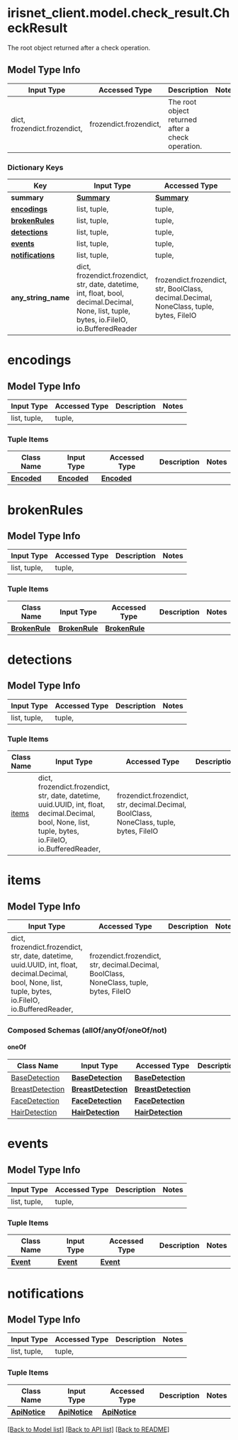# irisnet_client.model.check_result.CheckResult

The root object returned after a check operation.

## Model Type Info
Input Type | Accessed Type | Description | Notes
------------ | ------------- | ------------- | -------------
dict, frozendict.frozendict,  | frozendict.frozendict,  | The root object returned after a check operation. | 

### Dictionary Keys
Key | Input Type | Accessed Type | Description | Notes
------------ | ------------- | ------------- | ------------- | -------------
**summary** | [**Summary**](Summary.md) | [**Summary**](Summary.md) |  | [optional] 
**[encodings](#encodings)** | list, tuple,  | tuple,  |  | [optional] 
**[brokenRules](#brokenRules)** | list, tuple,  | tuple,  |  | [optional] 
**[detections](#detections)** | list, tuple,  | tuple,  |  | [optional] 
**[events](#events)** | list, tuple,  | tuple,  |  | [optional] 
**[notifications](#notifications)** | list, tuple,  | tuple,  |  | [optional] 
**any_string_name** | dict, frozendict.frozendict, str, date, datetime, int, float, bool, decimal.Decimal, None, list, tuple, bytes, io.FileIO, io.BufferedReader | frozendict.frozendict, str, BoolClass, decimal.Decimal, NoneClass, tuple, bytes, FileIO | any string name can be used but the value must be the correct type | [optional]

# encodings

## Model Type Info
Input Type | Accessed Type | Description | Notes
------------ | ------------- | ------------- | -------------
list, tuple,  | tuple,  |  | 

### Tuple Items
Class Name | Input Type | Accessed Type | Description | Notes
------------- | ------------- | ------------- | ------------- | -------------
[**Encoded**](Encoded.md) | [**Encoded**](Encoded.md) | [**Encoded**](Encoded.md) |  | 

# brokenRules

## Model Type Info
Input Type | Accessed Type | Description | Notes
------------ | ------------- | ------------- | -------------
list, tuple,  | tuple,  |  | 

### Tuple Items
Class Name | Input Type | Accessed Type | Description | Notes
------------- | ------------- | ------------- | ------------- | -------------
[**BrokenRule**](BrokenRule.md) | [**BrokenRule**](BrokenRule.md) | [**BrokenRule**](BrokenRule.md) |  | 

# detections

## Model Type Info
Input Type | Accessed Type | Description | Notes
------------ | ------------- | ------------- | -------------
list, tuple,  | tuple,  |  | 

### Tuple Items
Class Name | Input Type | Accessed Type | Description | Notes
------------- | ------------- | ------------- | ------------- | -------------
[items](#items) | dict, frozendict.frozendict, str, date, datetime, uuid.UUID, int, float, decimal.Decimal, bool, None, list, tuple, bytes, io.FileIO, io.BufferedReader,  | frozendict.frozendict, str, decimal.Decimal, BoolClass, NoneClass, tuple, bytes, FileIO |  | 

# items

## Model Type Info
Input Type | Accessed Type | Description | Notes
------------ | ------------- | ------------- | -------------
dict, frozendict.frozendict, str, date, datetime, uuid.UUID, int, float, decimal.Decimal, bool, None, list, tuple, bytes, io.FileIO, io.BufferedReader,  | frozendict.frozendict, str, decimal.Decimal, BoolClass, NoneClass, tuple, bytes, FileIO |  | 

### Composed Schemas (allOf/anyOf/oneOf/not)
#### oneOf
Class Name | Input Type | Accessed Type | Description | Notes
------------- | ------------- | ------------- | ------------- | -------------
[BaseDetection](BaseDetection.md) | [**BaseDetection**](BaseDetection.md) | [**BaseDetection**](BaseDetection.md) |  | 
[BreastDetection](BreastDetection.md) | [**BreastDetection**](BreastDetection.md) | [**BreastDetection**](BreastDetection.md) |  | 
[FaceDetection](FaceDetection.md) | [**FaceDetection**](FaceDetection.md) | [**FaceDetection**](FaceDetection.md) |  | 
[HairDetection](HairDetection.md) | [**HairDetection**](HairDetection.md) | [**HairDetection**](HairDetection.md) |  | 

# events

## Model Type Info
Input Type | Accessed Type | Description | Notes
------------ | ------------- | ------------- | -------------
list, tuple,  | tuple,  |  | 

### Tuple Items
Class Name | Input Type | Accessed Type | Description | Notes
------------- | ------------- | ------------- | ------------- | -------------
[**Event**](Event.md) | [**Event**](Event.md) | [**Event**](Event.md) |  | 

# notifications

## Model Type Info
Input Type | Accessed Type | Description | Notes
------------ | ------------- | ------------- | -------------
list, tuple,  | tuple,  |  | 

### Tuple Items
Class Name | Input Type | Accessed Type | Description | Notes
------------- | ------------- | ------------- | ------------- | -------------
[**ApiNotice**](ApiNotice.md) | [**ApiNotice**](ApiNotice.md) | [**ApiNotice**](ApiNotice.md) |  | 

[[Back to Model list]](../../README.md#documentation-for-models) [[Back to API list]](../../README.md#documentation-for-api-endpoints) [[Back to README]](../../README.md)


